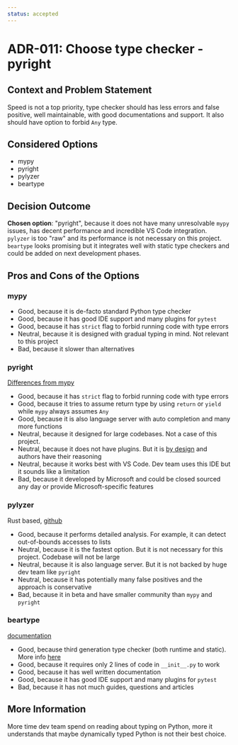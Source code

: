 ```yaml
---
status: accepted
---
```


# ADR-011: Choose type checker - pyright

## Context and Problem Statement

Speed is not a top priority, type checker should has less errors and false positive, well maintainable, with good documentations and support. It also should have option to forbid `Any` type.

## Considered Options

* mypy
* pyright
* pylyzer
* beartype

## Decision Outcome

**Chosen option**: "pyright", because
it does not have many unresolvable `mypy` issues, has decent performance and incredible VS Code integration.
`pylyzer` is too "raw" and its performance is not necessary on this project.
`beartype` looks promising but it integrates well with static type checkers and could be added on next development phases.

## Pros and Cons of the Options

### mypy

* Good, because it is de-facto standard Python type checker
* Good, because it has good IDE support and many plugins for `pytest`
* Good, because it has `strict` flag to forbid running code with type errors
* Neutral, because it is designed with gradual typing in mind. Not relevant to this project
* Bad, because it slower than alternatives

### pyright

[Differences from mypy](https://microsoft.github.io/pyright/#/mypy-comparison)

* Good, because it has `strict` flag to forbid running code with type errors
* Good, because it tries to assume return type by using `return` or `yield` while `mypy` always assumes `Any`
* Good, because it is also language server with auto completion and many more functions
* Neutral, because it designed for large codebases. Not a case of this project.
* Neutral, because it does not have plugins. But it is [by design](https://microsoft.github.io/pyright/#/mypy-comparison?id=plugins) and authors have their reasoning
* Neutral, because it works best with VS Code. Dev team uses this IDE but it sounds like a limitation
* Bad, because it developed by Microsoft and could be closed sourced any day or provide Microsoft-specific features

### pylyzer

Rust based, [github](https://github.com/mtshiba/pylyzer)

* Good, because it performs detailed analysis. For example, it can detect out-of-bounds accesses to lists
* Neutral, because it is the fastest option. But it is not necessary for this project. Codebase will not be large
* Neutral, because it is also language server. But it is not backed by huge dev team like `pyright`
* Neutral, because it has potentially many false positives and the approach is conservative
* Bad, because it in beta and have smaller community than `mypy` and `pyright`

### beartype

[documentation](https://beartype.readthedocs.io/en/latest/)

* Good, because third generation type checker (both runtime and static). More info [here](https://beartype.readthedocs.io/en/latest/faq/#third-generation-type-checker-doesn-t-mean-anything-does-it)
* Good, because it requires only 2 lines of code in `__init__.py` to work
* Good, because it has well written documentation
* Good, because it has good IDE support and many plugins for `pytest`
* Bad, because it has not much guides, questions and articles

## More Information

More time dev team spend on reading about typing on Python, more it understands that maybe dynamically typed Python is not their best choice.
